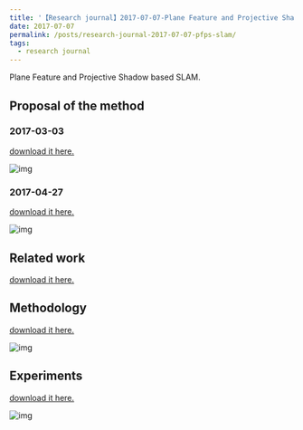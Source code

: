 ```yaml
---
title: '【Research journal】2017-07-07-Plane Feature and Projective Shadow based SLAM'
date: 2017-07-07
permalink: /posts/research-journal-2017-07-07-pfps-slam/
tags:
  - research journal
---
```


Plane Feature and Projective Shadow based SLAM.

## Proposal of the method

### 2017-03-03

<a href="http://sunqinxuan.github.io/files/research-journal-2017-07-07-pfps-slam-ideas1.pdf">download it here.</a>

![img](http://sunqinxuan.github.io/images/posts-research-journal-2017-07-07-img1.png)

### 2017-04-27

<a href="http://sunqinxuan.github.io/files/research-journal-2017-07-07-pfps-slam-ideas2.pdf">download it here.</a>

![img](http://sunqinxuan.github.io/images/posts-research-journal-2017-07-07-img2.png)

## Related work

<a href="http://sunqinxuan.github.io/files/research-journal-2017-07-07-pfps-slam-related-work.pdf">download it here.</a>

## Methodology

<a href="http://sunqinxuan.github.io/files/research-journal-2017-07-07-pfps-slam-method.pdf">download it here.</a>

![img](http://sunqinxuan.github.io/images/posts-research-journal-2017-07-07-img3.png)

## Experiments

<a href="http://sunqinxuan.github.io/files/research-journal-2017-07-07-pfps-slam-expr.pdf">download it here.</a>

![img](http://sunqinxuan.github.io/images/posts-research-journal-2017-07-07-img4.png)


